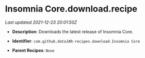 # Insomnia Core.download.recipe

_Last updated 2021-12-23 20:01:50Z_

- **Description**: Downloads the latest release of Insomnia Core.

- **Identifier**: `com.github.dataJAR-recipes.download.Insomnia Core`

- **Parent Recipes**: `None`
